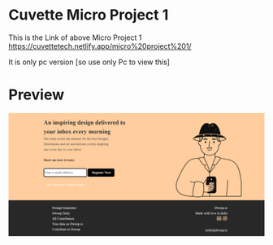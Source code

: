 
# Cuvette Micro Project 1

This is the Link of above Micro Project 1 
https://cuvettetech.netlify.app/micro%20project%201/

It is only pc version [so use only Pc to view this]

# Preview
![Logo](https://raw.githubusercontent.com/AJIT-KUMAR-PANDIT/Cuvette-Tech/main/Micro%20Project%201/img/Micro%20Project%201%20Screenshot%20.png)


